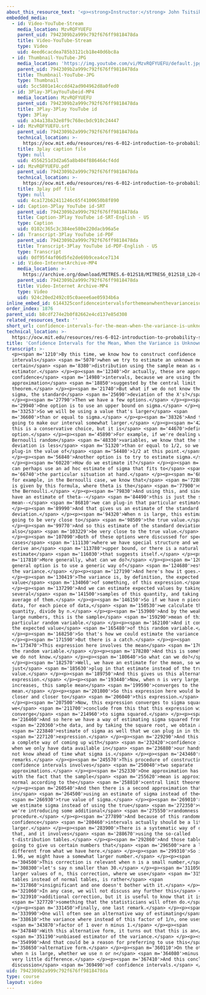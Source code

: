 ```yaml
---
about_this_resource_text: '<p><strong>Instructor:</strong> John Tsitsiklis</p>'
embedded_media:
  - id: Video-YouTube-Stream
    media_location: MzvRQFYUEFU
    parent_uid: 7942309b2a999c792f676ff9818478da
    title: Video-YouTube-Stream
    type: Video
    uid: 4eed6cacdea785b3121cb18e40d6bc8a
  - id: Thumbnail-YouTube-JPG
    media_location: 'https://img.youtube.com/vi/MzvRQFYUEFU/default.jpg'
    parent_uid: 7942309b2a999c792f676ff9818478da
    title: Thumbnail-YouTube-JPG
    type: Thumbnail
    uid: 5cc5801e14ccdd42ad904962d8a0fed0
  - id: 3Play-3PlayYouTubeid-MP4
    media_location: MzvRQFYUEFU
    parent_uid: 7942309b2a999c792f676ff9818478da
    title: 3Play-3Play YouTube id
    type: 3Play
    uid: a34a138a32e8f9c768ecbdc910c24447
  - id: MzvRQFYUEFU.srt
    parent_uid: 7942309b2a999c792f676ff9818478da
    technical_location: >-
      https://ocw.mit.edu/resources/res-6-012-introduction-to-probability-spring-2018/part-ii-inference-limit-theorems/confidence-intervals-for-the-mean-when-the-variance-is-unknown/MzvRQFYUEFU.srt
    title: 3play caption file
    type: null
    uid: 4556251d3d2a65a8b404f886464cf4dd
  - id: MzvRQFYUEFU.pdf
    parent_uid: 7942309b2a999c792f676ff9818478da
    technical_location: >-
      https://ocw.mit.edu/resources/res-6-012-introduction-to-probability-spring-2018/part-ii-inference-limit-theorems/confidence-intervals-for-the-mean-when-the-variance-is-unknown/MzvRQFYUEFU.pdf
    title: 3play pdf file
    type: null
    uid: 4ca172b62411246c65f4100650b8f890
  - id: Caption-3Play YouTube id-SRT
    parent_uid: 7942309b2a999c792f676ff9818478da
    title: Caption-3Play YouTube id-SRT-English - US
    type: Caption
    uid: 0102c365c3c384ee580e220dacb96a5e
  - id: Transcript-3Play YouTube id-PDF
    parent_uid: 7942309b2a999c792f676ff9818478da
    title: Transcript-3Play YouTube id-PDF-English - US
    type: Transcript
    uid: 0df95f4af06d5fe2de69b9cea4ce7134
  - id: Video-InternetArchive-MP4
    media_location: >-
      https://archive.org/download/MITRES.6-012S18/MITRES6_012S18_L20-07_300k.mp4
    parent_uid: 7942309b2a999c792f676ff9818478da
    title: Video-Internet Archive-MP4
    type: Video
    uid: 924c20ed2492c05c0aeee6ae05934b6a
inline_embed_id: 6144325confidenceintervalsforthemeanwhenthevarianceisunknown98164398
order_index: 1876
parent_uid: b8cdf274e2b0f82662e4cd137e85d308
related_resources_text: ''
short_url: confidence-intervals-for-the-mean-when-the-variance-is-unknown
technical_location: >-
  https://ocw.mit.edu/resources/res-6-012-introduction-to-probability-spring-2018/part-ii-inference-limit-theorems/confidence-intervals-for-the-mean-when-the-variance-is-unknown
title: 'Confidence Intervals for the Mean, When the Variance is Unknown'
transcript: >-
  <p><span m='1210'>By this time, we know how to construct confidence
  intervals</span> <span m='5070'>when we try to estimate an unknown mean of a
  certain</span> <span m='8380'>distribution using the sample mean as our
  estimator.</span> </p><p><span m='12340'>Or actually, these are approximate
  confidence</span> <span m='14980'>intervals, because we are using the
  approximation</span> <span m='18850'>suggested by the central limit
  theorem.</span> </p><p><span m='21740'>But what if we do not know the value of
  sigma, the standard</span> <span m='25690'>deviation of the X's?</span>
  </p><p><span m='27790'>Then we have a few options.</span> </p><p><span
  m='29940'>One option is to use an upper bound on sigma.</span> </p><p><span
  m='33253'>So we will be using a value that's larger</span> <span
  m='36600'>than or equal to sigma.</span> </p><p><span m='38326'>And this is
  going to make our interval somewhat larger.</span> </p><p><span m='42180'>So
  this is a conservative choice, but it is</span> <span m='44670'>definitely an
  option.</span> </p><p><span m='45890'>For example, if we're dealing with
  Bernoulli random</span> <span m='48330'>variables, we know that the standard
  deviation is less</span> <span m='51320'>than or equal to 1/2, so we can just
  plug-in the value of</span> <span m='54480'>1/2 at this point.</span>
  </p><p><span m='56840'>Another option is to try to estimate sigma.</span>
  </p><p><span m='60220'>How do we estimate it?</span> </p><p><span m='62230'>We
  can perhaps use an ad hoc estimate of sigma that fits to</span> <span
  m='66740'>the particular situation at hand.</span> </p><p><span m='68980'>So
  for example, in the Bernoulli case, we know that</span> <span m='72800'>sigma
  is given by this formula, where theta is the</span> <span m='77900'>mean of
  the Bernoulli.</span> </p><p><span m='79830'>And using this, and since we do
  have an estimate of theta--</span> <span m='84490'>this is just the sample
  mean--</span> <span m='86810'>we can plug-in that particular estimate.</span>
  </p><p><span m='89990'>And that gives us an estimate of the standard
  deviation.</span> </p><p><span m='94320'>When n is large, this estimate is
  going to be very close to</span> <span m='98509'>the true value.</span>
  </p><p><span m='99770'>And so this estimate of the standard deviation will
  also</span> <span m='103229'>be very close to the true value.</span>
  </p><p><span m='107090'>Both of these options were discussed for special
  cases</span> <span m='111130'>where we have special structure and we can
  derive an</span> <span m='113780'>upper bound, or there is a natural
  estimate</span> <span m='116030'>that suggests itself.</span> </p><p><span
  m='117810'>More generally, what can we do?</span> </p><p><span m='120550'>One
  general option is to use a generic way of</span> <span m='124680'>estimating
  the variance.</span> </p><p><span m='127190'>And here's how it goes.</span>
  </p><p><span m='130419'>The variance is, by definition, the expected
  value</span> <span m='134060'>of something, of this expression.</span>
  </p><p><span m='137290'>And we can estimate expected values by taking
  several</span> <span m='141500'>samples of this quantity, and taking the
  average of them.</span> </p><p><span m='146150'>So if we have n pieces of
  data, for each piece of data,</span> <span m='150530'>we calculate this
  quantity, divide by n.</span> </p><p><span m='153900'>And by the weak law of
  large numbers, this is the sample</span> <span m='159290'>mean of this
  particular random variable.</span> </p><p><span m='162100'>And it converges to
  the expected value</span> <span m='165480'>of this random variable.</span>
  </p><p><span m='168250'>So that's how we could estimate the variance.</span>
  </p><p><span m='171590'>But there is a catch.</span> </p><p><span
  m='173470'>This expression here involves the mean</span> <span m='176760'>of
  the random variable.</span> </p><p><span m='178280'>And this is something that
  we do not know.</span> </p><p><span m='180640'>So what can we do?</span>
  </p><p><span m='182570'>Well, we have an estimate for the mean, so we could
  just</span> <span m='185630'>plug in that estimate instead of the true
  value.</span> </p><p><span m='189750'>And this gives us this alternative
  expression.</span> </p><p><span m='193440'>Now, when n is very large, as n
  increases, this sample mean</span> <span m='199590'>converges to the true
  mean.</span> </p><p><span m='201800'>So this expression here would become
  closer and closer to</span> <span m='206040'>this expression.</span>
  </p><p><span m='207500'>Now, this expression converges to sigma squared, and
  we</span> <span m='211700'>conclude from this that this expression will also
  converge</span> <span m='214960'>to sigma squared.</span> </p><p><span
  m='216460'>And so here we have a way of estimating sigma squared from</span>
  <span m='220360'>the data, and by taking the square root, we obtain an</span>
  <span m='223840'>estimate of sigma as well that we can plug in in this</span>
  <span m='227120'>expression.</span> </p><p><span m='229290'>And this gives us
  a complete way of coming up with</span> <span m='232420'>confidence intervals
  when we only have data available in</span> <span m='236880'>our hands, but do
  not know ahead of time what sigma is.</span> </p><p><span m='243460'>Some
  remarks.</span> </p><p><span m='245570'>This procedure of constructing
  confidence intervals involves</span> <span m='250040'>two separate
  approximations.</span> </p><p><span m='252330'>One approximation has to do
  with the fact that the sample</span> <span m='255620'>mean is approximately
  normal according to the</span> <span m='258810'>central limit theorem.</span>
  </p><p><span m='260540'>And then there is a second approximation that comes in
  in</span> <span m='264500'>using an estimate of sigma instead of the</span>
  <span m='266930'>true value of sigma.</span> </p><p><span m='269010'>Now, when
  we estimate sigma instead of using the true</span> <span m='272350'>value,
  we're introducing some additional</span> <span m='275550'>randomness in this
  procedure.</span> </p><p><span m='277890'>And because of this randomness, the
  confidence</span> <span m='280460'>intervals actually should be a little
  larger.</span> </p><p><span m='283900'>There is a systematic way of doing
  that, and it involves</span> <span m='288670'>using the so-called
  t-distribution tables.</span> </p><p><span m='292860'>And those tables are
  going to give us certain numbers that</span> <span m='296500'>are a little
  different from what we have here.</span> </p><p><span m='299310'>So instead of
  1.96, we might have a somewhat larger number.</span> </p><p><span
  m='304500'>This correction is relevant when n is a small number,</span> <span
  m='308300'>let's say n smaller than 30.</span> </p><p><span m='311050'>But for
  larger values of n, this correction, where we use</span> <span m='315130'>t
  tables instead of normal tables, is rather</span> <span
  m='317860'>insignificant and one doesn't bother with it.</span> </p><p><span
  m='321060'>In any case, we will not discuss any further this</span> <span
  m='323910'>additional correction, but it is useful to know that it is</span>
  <span m='327720'>something that the statisticians will often do.</span>
  </p><p><span m='331450'>Finally, one last remark.</span> </p><p><span
  m='333990'>One will often see an alternative way of estimating</span> <span
  m='338610'>the variance where instead of this factor of 1/n, one uses a</span>
  <span m='343870'>factor of 1 over n minus 1.</span> </p><p><span
  m='347840'>With this alternative form, it turns out that this is an</span>
  <span m='351190'>unbiased estimator of the variance.</span> </p><p><span
  m='354990'>And that could be a reason for preferring to use this</span> <span
  m='358650'>alternative form.</span> </p><p><span m='360110'>On the other hand,
  when n is large, whether we use n or n</span> <span m='364080'>minus 1 makes
  very little difference.</span> </p><p><span m='367410'>And this concludes our
  discussion</span> <span m='369490'>of confidence intervals.</span> </p><p></p>
uid: 7942309b2a999c792f676ff9818478da
type: course
layout: video
---
```

